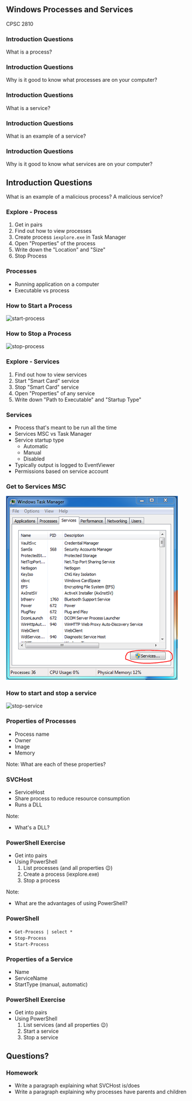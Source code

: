 ## Windows Processes and Services

CPSC 2810



### Introduction Questions

What is a process?



### Introduction Questions

Why is it good to know what processes are on your computer?



### Introduction Questions

What is a service?



### Introduction Questions

What is an example of a service?



### Introduction Questions

Why is it good to know what services are on your computer?



## Introduction Questions

What is an example of a malicious process? A malicious service?



### Explore - Process

1. Get in pairs
2. Find out how to view processes
3. Create process `iexplore.exe` in Task Manager
4. Open "Properties" of the process
5. Write down the "Location" and "Size"
6. Stop Process



### Processes

* Running application on a computer
* Executable vs process



### How to Start a Process

![start-process](stop-process.png)



### How to Stop a Process

![stop-process](stop-process.png)



### Explore - Services

1. Find out how to view services
2. Start "Smart Card" service
3. Stop "Smart Card" service
4. Open "Properties" of any service
5. Write down "Path to Executable" and "Startup Type"



### Services

* Process that's meant to be run all the time
* Services MSC vs Task Manager
* Service startup type
  * Automatic
  * Manual
  * Disabled
* Typically output is logged to EventViewer
* Permissions based on service account



### Get to Services MSC

![services-msc](services-msc.png)



### How to start and stop a service

![stop-service](stop-service.png)


### Properties of Processes

* Process name
* Owner
* Image
* Memory

Note:
What are each of these properties?



### SVCHost

* ServiceHost
* Share process to reduce resource consumption
* Runs a DLL

Note:
* What's a DLL?



### PowerShell Exercise

* Get into pairs
* Using PowerShell
  1. List processes (and all properties 😉)
  2. Create a process (iexplore.exe)
  3. Stop a process

Note:
* What are the advantages of using PowerShell?



### PowerShell

* `Get-Process | select *`
* `Stop-Process`
* `Start-Process`



### Properties of a Service

* Name
* ServiceName
* StartType (manual, automatic)



### PowerShell Exercise

* Get into pairs
* Using PowerShell
  1. List services (and all properties 😉)
  2. Start a service
  3. Stop a service



## Questions?



### Homework
* Write a paragraph explaining what SVCHost is/does
* Write a paragraph explaining why processes have parents and children

